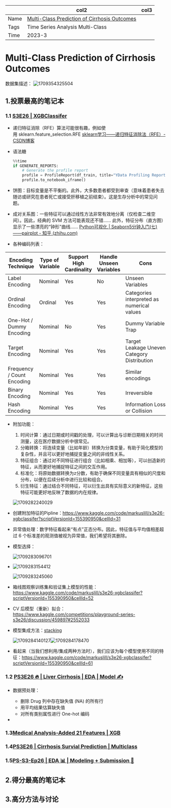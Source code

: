 |      | col2                                                                                                     | col3 |
| ---- | -------------------------------------------------------------------------------------------------------- | ---- |
| Name | [Multi-Class Prediction of Cirrhosis Outcomes](https://www.kaggle.com/competitions/playground-series-s3e26) |      |
| Tags | Time Series Analysis Multi-Class                                                                         |      |
| Time | 2023-3                                                                                                   |      |

# Multi-Class Prediction of Cirrhosis Outcomes

数据集描述：
![1709354325504](image/Multi-ClassPredictionofCirrhosisOutcomes/1709354325504.png)

## **1.投票最高的笔记本**

### 1.1 [S3E26 | XGBClassifer](https://www.kaggle.com/code/markuslill/s3e26-xgbclassifer)

* 递归特征消除（RFE）算法可能很有趣，例如使用 sklearn.feature_selection.RFE [sklearn学习——递归特征消除法（RFE）-CSDN博客](https://blog.csdn.net/weixin_42506939/article/details/116669848)
* 语法糖

  ```python
  %%time 
  if GENERATE_REPORTS:
      # Generate the profile report
      profile = ProfileReport(df_train, title="YData Profiling Report - Cirrhosis")
      profile.to_notebook_iframe()
  ```
* 饼图：目标变量是不平衡的。此外，大多数患者都受到审查（意味着患者失去随访或研究在患者死亡或接受肝移植之前结束）。这是生存分析中的常见问题。
* 成对关系图：一些特征可以通过线性方法非常有效地分离（仅检查二维空间）。因此，经典的 SVM 方法可能表现还不错...... 此外，特征分布（直方图）显示了一些漂亮的“钟形”曲线...... [Python可视化 | Seaborn5分钟入门(七)——pairplot - 知乎 (zhihu.com)](https://zhuanlan.zhihu.com/p/98729226)
* 各种编码列表：

| Encoding Technique         | Type of Variable | Support High Cardinality | Handle Unseen Variables | Cons                                         |
| -------------------------- | ---------------- | ------------------------ | ----------------------- | -------------------------------------------- |
| Label Encoding             | Nominal          | Yes                      | No                      | Unseen Variables                             |
| Ordinal Encoding           | Ordinal          | Yes                      | Yes                     | Categories interpreted as numerical values   |
| One-Hot / Dummy Encoding   | Nominal          | No                       | Yes                     | Dummy Variable Trap                          |
| Target Encoding            | Nominal          | Yes                      | Yes                     | Target Leakage Uneven Category Distribution |
| Frequency / Count Encoding | Nominal          | Yes                      | Yes                     | Similar encodings                            |
| Binary Encoding            | Nominal          | Yes                      | Yes                     | Irreversible                                 |
| Hash Encoding              | Nominal          | Yes                      | Yes                     | Information Loss or Collision                |

* 附加功能：

  1. 时间计算：通过日期或时间戳的处理，可以计算出与诊断日期相关的时间测量，这在医疗数据分析中很常见。
  2. 分箱转换：将连续变量（比如年龄）转换为分类变量，有助于简化模型的复杂性，并且可以更好地捕捉变量之间的非线性关系。
  3. 特征组合：通过对不同特征进行组合（比如相乘、相加等），可以创造新的特征，从而更好地捕捉特征之间的交互作用。
  4. 标准化：将原始数据转换为z分数，有助于确保不同变量具有相似的尺度和分布，以便在后续分析中进行比较和组合。
  5. 衍生特征：通过结合不同特征，可以衍生出具有实际意义的新特征，这些特征可能更好地反映了数据的内在规律。

  ![1709282240029](image/Multi-ClassPredictionofCirrhosisOutcomes/1709282240029.png)
* 创建附加特征的Pipline：https://www.kaggle.com/code/markuslill/s3e26-xgbclassifer?scriptVersionId=155390950&cellId=31
* 异常值处理：数字特征看起来“有点”正态分布。因此，特征值与平均值相差超过 6 个标准差的观测值被视为异常值，我们希望将其删除。
* 模型选择：

  ![1709283096701](image/Multi-ClassPredictionofCirrhosisOutcomes/1709283096701.png)
* ![1709283154412](image/Multi-ClassPredictionofCirrhosisOutcomes/1709283154412.png)

  ![1709283245060](image/Multi-ClassPredictionofCirrhosisOutcomes/1709283245060.png)
* 箱线图观察训练集和验证集上模型的性能：https://www.kaggle.com/code/markuslill/s3e26-xgbclassifer?scriptVersionId=155390950&cellId=52
* CV 后模型（重新）拟合：https://www.kaggle.com/competitions/playground-series-s3e26/discussion/459897#2552033
* 模型集成方法：[stacking](https://machinelearningmastery.com/stacking-ensemble-machine-learning-with-python/)

  ![1709284140127](image/Multi-ClassPredictionofCirrhosisOutcomes/1709284140127.png)![1709284178470](image/Multi-ClassPredictionofCirrhosisOutcomes/1709284178470.png)
* 看起来（当我们想利用/集成两种方法时），我们应该为每个模型使用不同的特征：https://www.kaggle.com/code/markuslill/s3e26-xgbclassifer?scriptVersionId=155390950&cellId=61

### 1.2 [PS3E26 🔥 | Liver Cirrhosis | EDA | Model ✍](https://www.kaggle.com/code/ashishkumarak/ps3e26-liver-cirrhosis-eda-model)

* 数据预处理：

  * 删除 Drug 列中存在缺失值 (NA) 的所有行
  * 用平均结果估算缺失值
  * 对所有类别属性进行 One-hot 编码
* 

### 1.3[Medical Analysis-Added 21 Features | XGB](https://www.kaggle.com/code/omega11/medical-analysis-added-21-features-xgb)


### 1.4[PS3E26 | Cirrhosis Survial Prediction | Multiclass](https://www.kaggle.com/code/arunklenin/ps3e26-cirrhosis-survial-prediction-multiclass)


### 1.5[PS-S3-Ep26 | EDA 📊 | Modeling + Submission 🚀](https://www.kaggle.com/code/oscarm524/ps-s3-ep26-eda-modeling-submission)


## **2.得分最高的笔记本**


## **3.高分方法与讨论**
